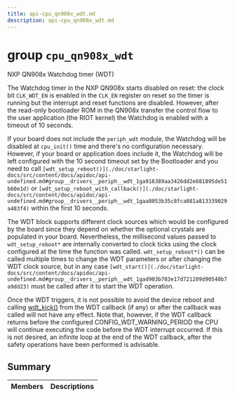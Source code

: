 ```yaml
---
title: api-cpu_qn908x_wdt.md
description: api-cpu_qn908x_wdt.md
---
```

# group `cpu_qn908x_wdt` 

NXP QN908x Watchdog timer (WDT)

The Watchdog timer in the NXP QN908x starts disabled on reset: the clock bit `CLK_WDT_EN` is enabled in the `CLK_EN` register on reset so the timer is running but the interrupt and reset functions are disabled. However, after the read-only bootloader ROM in the QN908x transfer the control flow to the user application (the RIOT kernel) the Watchdog is enabled with a timeout of 10 seconds.

If your board does not include the `periph_wdt` module, the Watchdog will be disabled at `cpu_init()` time and there's no configuration necessary. However, if your board or application does include it, the Watchdog will be left configured with the 10 second timeout set by the Bootloader and you need to call `[wdt_setup_reboot()](./doc/starlight-docs/src/content/docs/apidoc/api-undefined.md#group__drivers__periph__wdt_1ga916389aa3426dd2e681895de51b60e1d)` or `[wdt_setup_reboot_with_callback()](./doc/starlight-docs/src/content/docs/apidoc/api-undefined.md#group__drivers__periph__wdt_1gaa8053b35c8fca081a813339029a483f4)` within the first 10 seconds.

The WDT block supports different clock sources which would be configured by the board since they depend on whether the optional crystals are populated in your board. Nevertheless, the millisecond values passed to `wdt_setup_reboot*` are internally converted to clock ticks using the clock configured at the time the function was called. `wdt_setup_reboot*()` can be called multiple times to change the WDT parameters or after changing the WDT clock source, but in any case `[wdt_start()](./doc/starlight-docs/src/content/docs/apidoc/api-undefined.md#group__drivers__periph__wdt_1gad903b703e17d721209d90540b7a9dd23)` must be called after it to start the WDT operation.

Once the WDT triggers, it is not possible to avoid the device reboot and calling [wdt_kick()](./doc/starlight-docs/src/content/docs/apidoc/api-undefined.md#group__drivers__periph__wdt_1ga17282fdbc67f2150ddb989b910f751a1) from the WDT callback (if any) or after the callback was called will not have any effect. Note that, however, if the WDT callback returns before the configured CONFIG_WDT_WARNING_PERIOD the CPU will continue executing the code before the WDT interrupt occurred. If this is not desired, an infinite loop at the end of the WDT callback, after the safety operations have been performed is advisable.

## Summary

 Members                        | Descriptions                                
--------------------------------|---------------------------------------------

